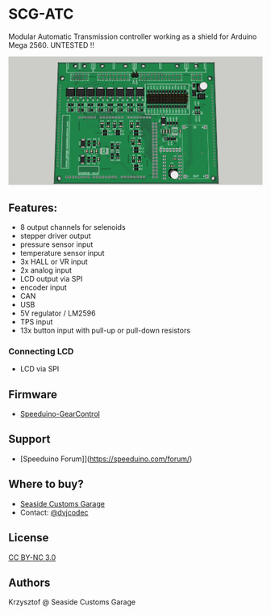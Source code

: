 # SCG-ATC

Modular Automatic Transmission controller working as a shield for Arduino Mega 2560. UNTESTED !!

![Board](renders/1.jpg?raw=true "Board")

## Features:
* 8 output channels for selenoids
* stepper driver output
* pressure sensor input
* temperature sensor input
* 3x HALL or VR input
* 2x analog input
* LCD output via SPI
* encoder input
* CAN
* USB
* 5V regulator / LM2596
* TPS input
* 13x button input with pull-up or pull-down resistors

### Connecting LCD
* LCD via SPI

## Firmware
* [Speeduino-GearControl](https://github.com/dvjcodec/dxControl-Gears)

## Support
* [Speeduino Forum]](https://speeduino.com/forum/)

## Where to buy?
* [Seaside Customs Garage](http://www.garage.seasidecustoms.com)
* Contact: [@dvjcodec](https://github.com/dvjcodec/)

## License
[CC BY-NC 3.0](https://creativecommons.org/licenses/by-nc/3.0/)

## Authors
Krzysztof @ Seaside Customs Garage
